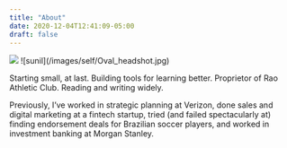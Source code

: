 ```yaml
---
title: "About"
date: 2020-12-04T12:41:09-05:00
draft: false
---
```

<img src="/images/self/Unchanged_headshot.jpg" />
<!-- <img style="float: left" src="/images/self/Oval_headshot.jpg" /> -->
![sunil](/images/self/Oval_headshot.jpg)


Starting small, at last. Building tools for learning better. Proprietor of Rao Athletic Club. Reading and writing widely.

Previously, I’ve worked in strategic planning at Verizon, done sales and digital marketing at a fintech startup, tried (and failed spectacularly at) finding endorsement deals for Brazilian soccer players, and worked in investment banking at Morgan Stanley.

